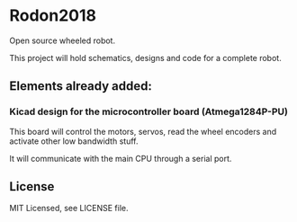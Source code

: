 # Rodon2018
Open source wheeled robot.

This project will hold schematics, designs and code for a complete robot.

## Elements already added:

### Kicad design for the microcontroller board (Atmega1284P-PU)

This board will control the motors, servos, read the wheel encoders and activate other low bandwidth stuff.

It will communicate with the main CPU through a serial port.

## License

MIT Licensed, see LICENSE file.
